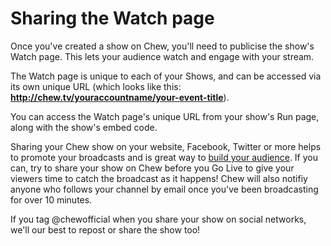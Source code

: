 # Sharing the Watch page

Once you've created a show on Chew, you'll need to publicise the show's Watch page. This lets your audience watch and engage with your stream.

The Watch page is unique to each of your Shows, and can be accessed via its own unique URL (which looks like this: **http://chew.tv/youraccountname/your-event-title**).

You can access the Watch page's unique URL from your show's Run page, along with the show's embed code. 

Sharing your Chew show on your website, Facebook, Twitter or more helps to promote your broadcasts and is great way to [build your audience](http://chew.tv/guide/using_chew/building_your_audience_on_chew). If you can, try to share your show on Chew before you Go Live to give your viewers time to catch the broadcast as it happens! Chew will also notifiy anyone who follows your channel by email once you've been broadcasting for over 10 minutes. 

If you tag @chewofficial when you share your show on social networks, we'll our best to repost or share the show too! 
